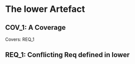 
The lower Artefact
==================

## COV_1: A Coverage
Covers: REQ_1

## REQ_1: Conflicting Req defined in lower
